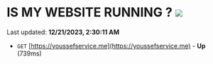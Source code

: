 # IS MY WEBSITE RUNNING ? [![](https://img.shields.io/static/v1?label=Sponsor&message=%E2%9D%A4&logo=GitHub&color=%23fe8e86)](https://github.com/sponsors/<username>)

Last updated: **12/21/2023, 2:30:11 AM**

- `GET` [https://youssefservice.me](https://youssefservice.me) - **Up** (739ms)
